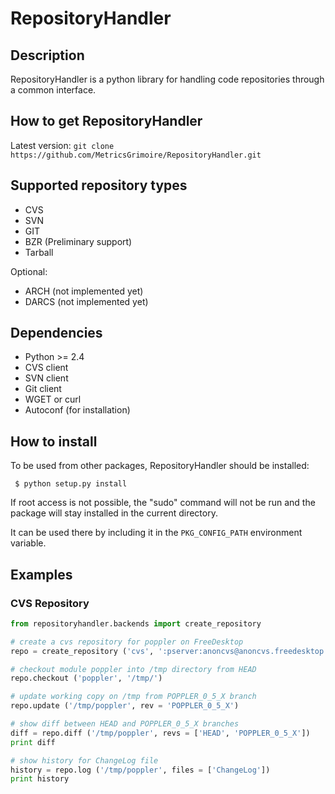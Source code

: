 # RepositoryHandler

## Description

RepositoryHandler is a python library for handling code repositories through a common interface.

## How to get RepositoryHandler

Latest version: ```git clone https://github.com/MetricsGrimoire/RepositoryHandler.git```

## Supported repository types

 * CVS
 * SVN
 * GIT
 * BZR (Preliminary support)
 * Tarball

Optional:

 * ARCH (not implemented yet)
 * DARCS (not implemented yet)

## Dependencies

 * Python >= 2.4
 * CVS client
 * SVN client
 * Git client
 * WGET or curl
 * Autoconf (for installation)

## How to install

To be used from other packages, RepositoryHandler should be installed:

     $ python setup.py install

If root access is not possible, the "sudo" command will not be run and the package will stay installed in the current directory. 

It can be used there by including it in the `PKG_CONFIG_PATH` environment variable.

## Examples

### CVS Repository

```python
from repositoryhandler.backends import create_repository

# create a cvs repository for poppler on FreeDesktop
repo = create_repository ('cvs', ':pserver:anoncvs@anoncvs.freedesktop.org:/cvs/poppler')

# checkout module poppler into /tmp directory from HEAD
repo.checkout ('poppler', '/tmp/')

# update working copy on /tmp from POPPLER_0_5_X branch
repo.update ('/tmp/poppler', rev = 'POPPLER_0_5_X')

# show diff between HEAD and POPPLER_0_5_X branches
diff = repo.diff ('/tmp/poppler', revs = ['HEAD', 'POPPLER_0_5_X'])
print diff

# show history for ChangeLog file
history = repo.log ('/tmp/poppler', files = ['ChangeLog'])
print history
```
